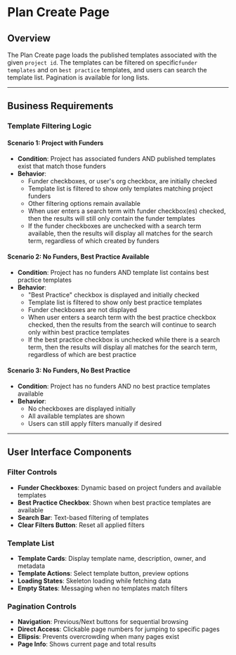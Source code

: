 # Plan Create Page

## Overview

The Plan Create page loads the published templates associated with the given `project id`. The templates can be filtered on specific`funder templates` and on `best practice` templates, and users can search the template list. Pagination is available for long lists.

---

## Business Requirements

### Template Filtering Logic

#### Scenario 1: Project with Funders
- **Condition**: Project has associated funders AND published templates exist that match those funders
- **Behavior**: 
  - Funder checkboxes, or user's org checkbox, are initially checked
  - Template list is filtered to show only templates matching project funders
  - Other filtering options remain available
  - When user enters a search term with funder checkbox(es) checked, then the results will still only contain the funder templates
  - If the funder checkboxes are unchecked with a search term available, then the results will display all matches for the search term, regardless of which created by funders

#### Scenario 2: No Funders, Best Practice Available
- **Condition**: Project has no funders AND template list contains best practice templates
- **Behavior**:
  - "Best Practice" checkbox is displayed and initially checked
  - Template list is filtered to show only best practice templates
  - Funder checkboxes are not displayed
  - When user enters a search term with the best practice checkbox checked, then the results from the search will continue to search only within best practice templates
  - If the best practice checkbox is unchecked while there is a search term, then the results will display all matches for the search term, regardless of which are best practice

#### Scenario 3: No Funders, No Best Practice
- **Condition**: Project has no funders AND no best practice templates available
- **Behavior**:
  - No checkboxes are displayed initially
  - All available templates are shown
  - Users can still apply filters manually if desired

---

## User Interface Components

### Filter Controls
- **Funder Checkboxes**: Dynamic based on project funders and available templates
- **Best Practice Checkbox**: Shown when best practice templates are available
- **Search Bar**: Text-based filtering of templates
- **Clear Filters Button**: Reset all applied filters

### Template List
- **Template Cards**: Display template name, description, owner, and metadata
- **Template Actions**: Select template button, preview options
- **Loading States**: Skeleton loading while fetching data
- **Empty States**: Messaging when no templates match filters

### Pagination Controls
- **Navigation**: Previous/Next buttons for sequential browsing
- **Direct Access**: Clickable page numbers for jumping to specific pages
- **Ellipsis**: Prevents overcrowding when many pages exist
- **Page Info**: Shows current page and total results
